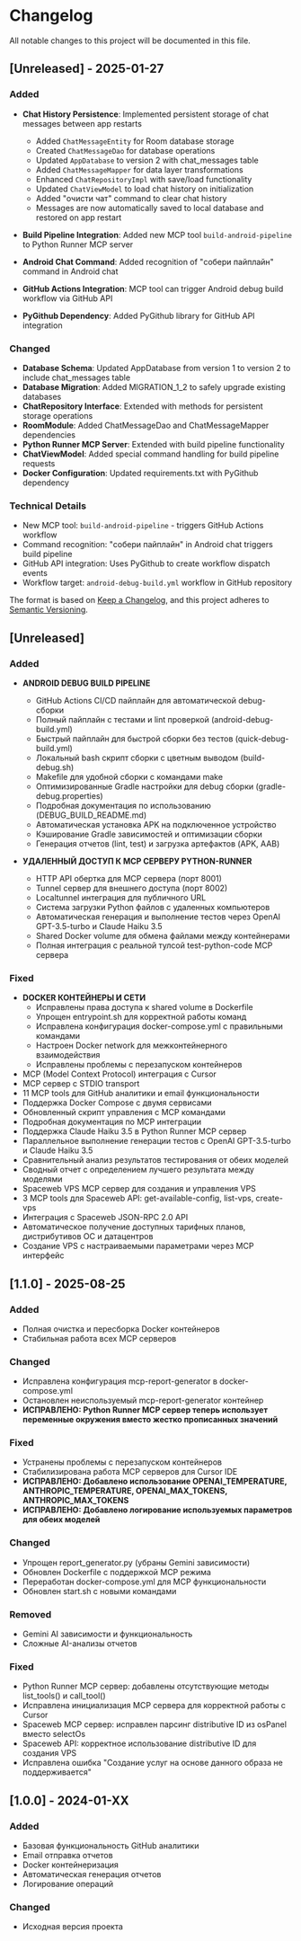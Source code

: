 # Changelog

All notable changes to this project will be documented in this file.

## [Unreleased] - 2025-01-27

### Added
- **Chat History Persistence**: Implemented persistent storage of chat messages between app restarts
  - Added `ChatMessageEntity` for Room database storage
  - Created `ChatMessageDao` for database operations
  - Updated `AppDatabase` to version 2 with chat_messages table
  - Added `ChatMessageMapper` for data layer transformations
  - Enhanced `ChatRepositoryImpl` with save/load functionality
  - Updated `ChatViewModel` to load chat history on initialization
  - Added "очисти чат" command to clear chat history
  - Messages are now automatically saved to local database and restored on app restart

- **Build Pipeline Integration**: Added new MCP tool `build-android-pipeline` to Python Runner MCP server
- **Android Chat Command**: Added recognition of "собери пайплайн" command in Android chat
- **GitHub Actions Integration**: MCP tool can trigger Android debug build workflow via GitHub API
- **PyGithub Dependency**: Added PyGithub library for GitHub API integration

### Changed
- **Database Schema**: Updated AppDatabase from version 1 to version 2 to include chat_messages table
- **Database Migration**: Added MIGRATION_1_2 to safely upgrade existing databases
- **ChatRepository Interface**: Extended with methods for persistent storage operations
- **RoomModule**: Added ChatMessageDao and ChatMessageMapper dependencies
- **Python Runner MCP Server**: Extended with build pipeline functionality
- **ChatViewModel**: Added special command handling for build pipeline requests
- **Docker Configuration**: Updated requirements.txt with PyGithub dependency

### Technical Details
- New MCP tool: `build-android-pipeline` - triggers GitHub Actions workflow
- Command recognition: "собери пайплайн" in Android chat triggers build pipeline
- GitHub API integration: Uses PyGithub to create workflow dispatch events
- Workflow target: `android-debug-build.yml` workflow in GitHub repository

The format is based on [Keep a Changelog](https://keepachangelog.com/en/1.0.0/),
and this project adheres to [Semantic Versioning](https://semver.org/spec/v2.0.0.html).

## [Unreleased]

### Added
- **ANDROID DEBUG BUILD PIPELINE**
  - GitHub Actions CI/CD пайплайн для автоматической debug-сборки
  - Полный пайплайн с тестами и lint проверкой (android-debug-build.yml)
  - Быстрый пайплайн для быстрой сборки без тестов (quick-debug-build.yml)
  - Локальный bash скрипт сборки с цветным выводом (build-debug.sh)
  - Makefile для удобной сборки с командами make
  - Оптимизированные Gradle настройки для debug сборки (gradle-debug.properties)
  - Подробная документация по использованию (DEBUG_BUILD_README.md)
  - Автоматическая установка APK на подключенное устройство
  - Кэширование Gradle зависимостей и оптимизации сборки
  - Генерация отчетов (lint, test) и загрузка артефактов (APK, AAB)

- **УДАЛЕННЫЙ ДОСТУП К MCP СЕРВЕРУ PYTHON-RUNNER**
  - HTTP API обертка для MCP сервера (порт 8001)
  - Tunnel сервер для внешнего доступа (порт 8002)
  - Localtunnel интеграция для публичного URL
  - Система загрузки Python файлов с удаленных компьютеров
  - Автоматическая генерация и выполнение тестов через OpenAI GPT-3.5-turbo и Claude Haiku 3.5
  - Shared Docker volume для обмена файлами между контейнерами
  - Полная интеграция с реальной тулсой test-python-code MCP сервера

### Fixed
- **DOCKER КОНТЕЙНЕРЫ И СЕТИ**
  - Исправлены права доступа к shared volume в Dockerfile
  - Упрощен entrypoint.sh для корректной работы команд
  - Исправлена конфигурация docker-compose.yml с правильными командами
  - Настроен Docker network для межконтейнерного взаимодействия
  - Исправлены проблемы с перезапуском контейнеров
- MCP (Model Context Protocol) интеграция с Cursor
- MCP сервер с STDIO transport
- 11 MCP tools для GitHub аналитики и email функциональности
- Поддержка Docker Compose с двумя сервисами
- Обновленный скрипт управления с MCP командами
- Подробная документация по MCP интеграции
- Поддержка Claude Haiku 3.5 в Python Runner MCP сервер
- Параллельное выполнение генерации тестов с OpenAI GPT-3.5-turbo и Claude Haiku 3.5
- Сравнительный анализ результатов тестирования от обеих моделей
- Сводный отчет с определением лучшего результата между моделями
- Spaceweb VPS MCP сервер для создания и управления VPS
- 3 MCP tools для Spaceweb API: get-available-config, list-vps, create-vps
- Интеграция с Spaceweb JSON-RPC 2.0 API
- Автоматическое получение доступных тарифных планов, дистрибутивов ОС и датацентров
- Создание VPS с настраиваемыми параметрами через MCP интерфейс



## [1.1.0] - 2025-08-25

### Added
- Полная очистка и пересборка Docker контейнеров
- Стабильная работа всех MCP серверов

### Changed
- Исправлена конфигурация mcp-report-generator в docker-compose.yml
- Остановлен неиспользуемый mcp-report-generator контейнер
- **ИСПРАВЛЕНО: Python Runner MCP сервер теперь использует переменные окружения вместо жестко прописанных значений**

### Fixed
- Устранены проблемы с перезапуском контейнеров
- Стабилизирована работа MCP серверов для Cursor IDE
- **ИСПРАВЛЕНО: Добавлено использование OPENAI_TEMPERATURE, ANTHROPIC_TEMPERATURE, OPENAI_MAX_TOKENS, ANTHROPIC_MAX_TOKENS**
- **ИСПРАВЛЕНО: Добавлено логирование используемых параметров для обеих моделей**

### Changed
- Упрощен report_generator.py (убраны Gemini зависимости)
- Обновлен Dockerfile с поддержкой MCP режима
- Переработан docker-compose.yml для MCP функциональности
- Обновлен start.sh с новыми командами

### Removed
- Gemini AI зависимости и функциональность
- Сложные AI-анализы отчетов

### Fixed
- Python Runner MCP сервер: добавлены отсутствующие методы list_tools() и call_tool()
- Исправлена инициализация MCP сервера для корректной работы с Cursor
- Spaceweb MCP сервер: исправлен парсинг distributive ID из osPanel вместо selectOs
- Spaceweb API: корректное использование distributive ID для создания VPS
- Исправлена ошибка "Создание услуг на основе данного образа не поддерживается"

## [1.0.0] - 2024-01-XX

### Added
- Базовая функциональность GitHub аналитики
- Email отправка отчетов
- Docker контейнеризация
- Автоматическая генерация отчетов
- Логирование операций

### Changed
- Исходная версия проекта
